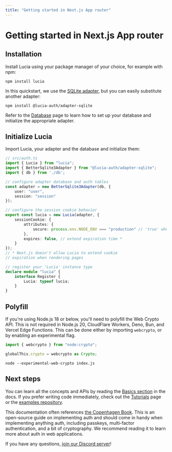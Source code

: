 ```yaml
---
title: "Getting started in Next.js App router"
---
```


# Getting started in Next.js App router

## Installation

Install Lucia using your package manager of your choice, for example with npm:

```
npm install lucia
```

In this quickstart, we use the [SQLite adapter](/database/sqlite), but you can easily substitute another adapter:

```
npm install @lucia-auth/adapter-sqlite
```

Refer to the [Database](/database) page to learn how to set up your database and initialize the appropriate adapter.

## Initialize Lucia

Import Lucia, your adapter and the database and initialize them:

```ts
// src/auth.ts
import { Lucia } from "lucia";
import { BetterSqlite3Adapter } from "@lucia-auth/adapter-sqlite";
import { db } from './db';

// configure adapter database and auth tables
const adapter = new BetterSqlite3Adapter(db, {
	user: "user",
	session: "session"
});

// configure the session cookie behavior
export const lucia = new Lucia(adapter, {
	sessionCookie: {
		attributes: {
			secure: process.env.NODE_ENV === "production" // 'true' when using HTTPS
		},
		expires: false, // extend expiration time *
	}
});
// * Next.js doesn't allow Lucia to extend cookie 
// expiration when rendering pages

// register your 'Lucia' instance type
declare module "lucia" {
	interface Register {
		Lucia: typeof lucia;
	}
}
```

## Polyfill

If you're using Node.js 18 or below, you'll need to polyfill the Web Crypto API. This is not required in Node.js 20, CloudFlare Workers, Deno, Bun, and Vercel Edge Functions. This can be done either by importing `webcrypto`, or by enabling an experimental flag.

```ts
import { webcrypto } from "node:crypto";

globalThis.crypto = webcrypto as Crypto;
```

```
node --experimental-web-crypto index.js
```

## Next steps

You can learn all the concepts and APIs by reading the [Basics section](/basics/sessions) in the docs. If you prefer writing code immediately, check out the [Tutorials](/tutorials) page or the [examples repository](https://github.com/lucia-auth/examples/tree/main).

This documentation often references [the Copenhagen Book](https://thecopenhagenbook.com). This is an open-source guide on implementing auth and should come in handy when implementing anything auth, including passkeys, multi-factor authentication, and a bit of cryptography. We recommend reading it to learn more about auth in web applications.

If you have any questions, [join our Discord server](https://discord.com/invite/PwrK3kpVR3)!
